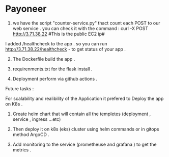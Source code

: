 # Payoneer

1. we have the script "counter-service.py" thact count each POST to our web service .
   you can check it with the command : curl -X POST <http://3.71.38.22> #This is the public EC2 ip#

I added /healthcheck to the app . so you can run <http://3.71.38.22/healthcheck> - to get status of your app .

2. The Dockerfile build the app .

3. requirenments.txt for the flask install .

4. Deployment perform via github actions .

Future tasks :


For scalability and realibility of the Application it prefered to Deploy the app on K8s .

1. Create helm chart that will contain all the templetes (deployment , service , ingress ...etc)
   
2. Then deploy it on k8s (eks) cluster using helm commands or in gitops method ArgoCD .
   
3. Add monitoring to the service (prometheuse and grafana ) to get the metrics .



